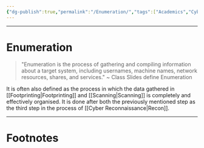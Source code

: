 ```yaml
---
{"dg-publish":true,"permalink":"/Enumeration/","tags":["Academics","CyberSec","EthHack"]}
---
```



---
# Enumeration
> "Enumeration is the process of gathering and compiling information about a target system, including usernames, machine names, network resources, shares, and services."
> ~ Class Slides define Enumeration

It is often also defined as the process in which the data gathered in [[Footprinting\|Footprinting]] and [[Scanning\|Scanning]] is completely and effectively organised. It is done after both the previously mentioned step as the third step in the process of [[Cyber Reconnaissance\|Recon]].

---
# Footnotes